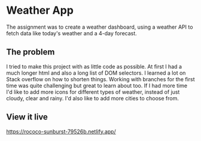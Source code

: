 # Weather App

The assignment was to create a weather dashboard, using a weather API to fetch data like today's weather and a 4-day forecast.

## The problem

I tried to make this project with as little code as possible. At first I had a much longer html and also a long list of DOM selectors. I learned a lot on Stack overflow on how to shorten things. Working with branches for the first time was quite challenging but great to learn about too.
If I had more time I'd like to add more icons for different types of weather, instead of just cloudy, clear and rainy. I'd also like to add more cities to choose from.

## View it live

https://rococo-sunburst-79526b.netlify.app/
